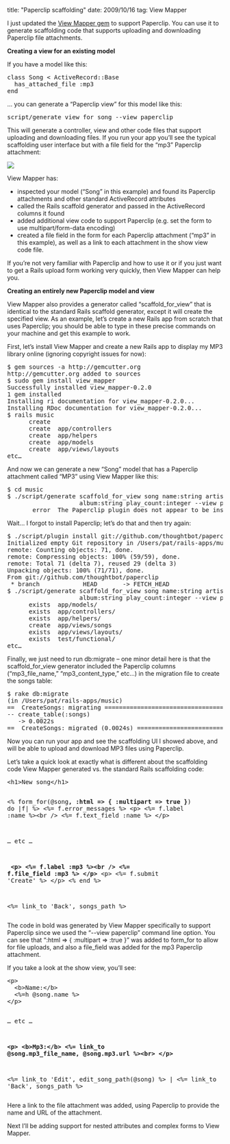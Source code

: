 title: "Paperclip scaffolding"
date: 2009/10/16
tag: View Mapper

<p>I just updated the <a href="http://patshaughnessy.net/view_mapper">View Mapper gem</a> to support Paperclip. You can use it to generate scaffolding code that supports uploading and downloading Paperclip file attachments.</p>
<p><b>Creating a view for an existing model</b></p>
<p>If you have a model like this:</p>
<pre>class Song &lt; ActiveRecord::Base
  has_attached_file :mp3
end</pre>
<p>&hellip; you can generate a &ldquo;Paperclip view&rdquo; for this model like this:</p>
<pre>script/generate view_for song --view paperclip</pre>
<p>This will generate a controller, view and other code files that support uploading and downloading files. If you run your app you&rsquo;ll see the typical scaffolding user interface but with a file field for the &ldquo;mp3&rdquo; Paperclip attachment:</p>
<p><img src="http://patshaughnessy.net/assets/2009/10/16/new_song.png"/></p>
<p>View Mapper has:
<ul>
  <li>inspected your model (&ldquo;Song&rdquo; in this example) and found its Paperclip attachments and other standard ActiveRecord attributes</li>
  <li>called the Rails scaffold generator and passed in the ActiveRecord columns it found</li>
  <li>added additional view code to support Paperclip  (e.g. set the form to use multipart/form-data encoding)</li>
  <li>created a file field in the form for each Paperclip attachment (&ldquo;mp3&rdquo; in this example), as well as a link to each attachment in the show view code file.</li></ul>
<p>If you&rsquo;re not very familiar with Paperclip and how to use it or if you just want to get a Rails upload form working very quickly, then View Mapper can help you.</p>
<p><b>Creating an entirely new Paperclip model and view</b></p>
<p>View Mapper also provides a generator called &ldquo;scaffold_for_view&rdquo; that is identical to the standard Rails scaffold generator, except it will create the specified view. As an example, let&rsquo;s create a new Rails app from scratch that uses Paperclip; you should be able to type in these precise commands on your machine and get this example to work.</p>
<p>First, let&rsquo;s install View Mapper and create a new Rails app to display my MP3 library online (ignoring copyright issues for now):</p>
<pre>$ gem sources -a http://gemcutter.org
http://gemcutter.org added to sources
$ sudo gem install view_mapper
Successfully installed view_mapper-0.2.0
1 gem installed
Installing ri documentation for view_mapper-0.2.0...
Installing RDoc documentation for view_mapper-0.2.0...
$ rails music
      create  
      create  app/controllers
      create  app/helpers
      create  app/models
      create  app/views/layouts
etc&hellip;</pre>
<p>And now we can generate a new &ldquo;Song&rdquo; model that has a Paperclip attachment called &ldquo;MP3&rdquo; using View Mapper like this:</p>
<pre>$ cd music
$ ./script/generate scaffold_for_view song name:string artist:string
                    album:string play_count:integer --view paperclip:mp3
       error  The Paperclip plugin does not appear to be installed.</pre>
<p>Wait&hellip; I forgot to install Paperclip; let&rsquo;s do that and then try again:</p>
<pre>$ ./script/plugin install git://github.com/thoughtbot/paperclip.git
Initialized empty Git repository in /Users/pat/rails-apps/music/vendor/plugins/paperclip/.git/
remote: Counting objects: 71, done.
remote: Compressing objects: 100% (59/59), done.
remote: Total 71 (delta 7), reused 29 (delta 3)
Unpacking objects: 100% (71/71), done.
From git://github.com/thoughtbot/paperclip
 * branch            HEAD       -&gt; FETCH_HEAD
$ ./script/generate scaffold_for_view song name:string artist:string
                    album:string play_count:integer --view paperclip:mp3
      exists  app/models/
      exists  app/controllers/
      exists  app/helpers/
      create  app/views/songs
      exists  app/views/layouts/
      exists  test/functional/
etc&hellip;</pre>
<p>Finally, we just need to run db:migrate &ndash; one minor detail here is that the scaffold_for_view generator included the Paperclip columns (&ldquo;mp3_file_name,&rdquo; &ldquo;mp3_content_type,&rdquo; etc&hellip;) in the migration file to create the songs table:</p>
<pre>$ rake db:migrate
(in /Users/pat/rails-apps/music)
==  CreateSongs: migrating ====================================================
-- create_table(:songs)
   -&gt; 0.0022s
==  CreateSongs: migrated (0.0024s) ===========================================</pre>
<p>Now you can run your app and see the scaffolding UI I showed above, and will be able to upload and download MP3 files using Paperclip.</p>
<p>Let&rsquo;s take a quick look at exactly what is different about the scaffolding code View Mapper generated vs. the standard Rails scaffolding code:</p>
<pre>&lt;h1&gt;New song&lt;/h1&gt;

&lt;% form_for(@song<b>, :html =&gt; { :multipart =&gt; true }</b>) do |f| %&gt;
  &lt;%= f.error_messages %&gt;
  &lt;p&gt;
    &lt;%= f.label :name %&gt;&lt;br /&gt;
    &lt;%= f.text_field :name %&gt;
  &lt;/p&gt;

&hellip; etc &hellip;

<b>  &lt;p&gt;
    &lt;%= f.label :mp3 %&gt;&lt;br /&gt;
    &lt;%= f.file_field :mp3 %&gt;
  &lt;/p&gt;</b>
  &lt;p&gt;
    &lt;%= f.submit &#x27;Create&#x27; %&gt;
  &lt;/p&gt;
&lt;% end %&gt;

&lt;%= link_to &#x27;Back&#x27;, songs_path %&gt;</pre>
<p>The code in bold was generated by View Mapper specifically to support Paperclip since we used the &ldquo;--view paperclip&rdquo; command line option. You can see that &ldquo;:html =&gt; { :multipart =&gt; :true }&rdquo; was added to form_for to allow for file uploads, and also a file_field was added for the mp3 Paperclip attachment.</p>
<p>If you take a look at the show view, you&rsquo;ll see:</p>
<pre>&lt;p&gt;
  &lt;b&gt;Name:&lt;/b&gt;
  &lt;%=h @song.name %&gt;
&lt;/p&gt;

&hellip; etc &hellip;

<b>&lt;p&gt;
  &lt;b&gt;Mp3:&lt;/b&gt;
  &lt;%= link_to @song.mp3_file_name, @song.mp3.url %&gt;&lt;br&gt;
&lt;/p&gt;</b>

&lt;%= link_to &#x27;Edit&#x27;, edit_song_path(@song) %&gt; |
&lt;%= link_to &#x27;Back&#x27;, songs_path %&gt;</pre>
<p>Here a link to the file attachment was added, using Paperclip to provide the name and URL of the attachment.</p>
<p>Next I&rsquo;ll be adding support for nested attributes and complex forms to View Mapper.</p>
